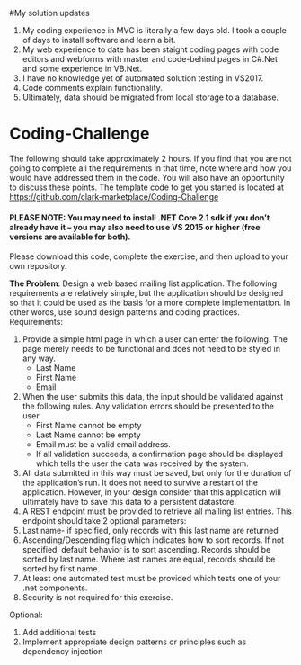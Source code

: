 #My solution updates
1. My coding experience in MVC is literally a few days old. I took a couple of days to install software and learn a bit.
2. My web experience to date has been staight coding pages with code editors and webforms with master and code-behind pages in C#.Net and some experience in VB.Net.
3. I have no knowledge yet of automated solution testing in VS2017.
4. Code comments explain functionality.
5. Ultimately, data should be migrated from local storage to a database.



# Coding-Challenge
The following should take approximately 2 hours. If you find that you are not going to complete all the requirements in that time, note where and how you would have addressed them in the code. You will also have an opportunity to discuss these points.
The template code to get you started is located at https://github.com/clark-marketplace/Coding-Challenge

#### PLEASE NOTE: You may need to install .NET Core 2.1 sdk if you don’t already have it – you may also need to use VS 2015 or higher (free versions are available for both).
Please download this code, complete the exercise, and then upload to your own repository.

**The Problem**: Design a web based mailing list application. The following requirements are relatively simple, but the application should be designed so that it could be used as the basis for a more complete implementation. In other words, use sound design patterns and coding practices.
Requirements:
1.	Provide a simple html page in which a user can enter the following. The page merely needs to be functional and does not need to be styled in any way.
    *	Last Name
    *	First Name
    *	Email
2.	When the user submits this data, the input should be validated against the following rules. Any validation errors should be presented to the user.
    *	First Name cannot be empty
    *	Last Name cannot be empty
    *	Email must be a valid email address.
    * If all validation succeeds, a confirmation page should be displayed which tells the user the data was received by the system.
3.	All data submitted in this way must be saved, but only for the duration of the application’s run. It does not need to survive a restart of the application. However, in your design consider that this application will ultimately have to save this data to a persistent datastore.
4.	A REST endpoint must be provided to retrieve all mailing list entries. This endpoint should take 2 optional parameters:
5.	Last name- if specified, only records with this last name are returned
6.	Ascending/Descending flag which indicates how to sort records. If not specified, default behavior is to sort ascending. Records should be sorted by last name. Where last names are equal, records should be sorted by first name.
7.	At least one automated test must be provided which tests one of your .net components.
8.	Security is not required for this exercise.

Optional:

1.	Add additional tests
2.	Implement appropriate design patterns or principles such as dependency injection

